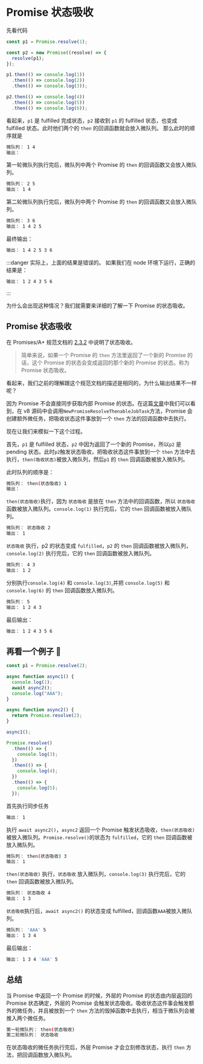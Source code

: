 # Promise 状态吸收

先看代码

```js
const p1 = Promise.resolve(1);

const p2 = new Promise((resolve) => {
  resolve(p1);
});

p1.then(() => console.log(1))
  .then(() => console.log(2))
  .then(() => console.log(3));

p2.then(() => console.log(4))
  .then(() => console.log(5))
  .then(() => console.log(6));
```

看起来，`p1` 是 fulfilled 完成状态，`p2` 接收到 `p1` 的 fulfilled 状态，也变成 fulfilled 状态。此时他们两个的 `then` 的回调函数就会放入微队列。
那么此时的顺序就是

```bash
微队列： 1 4
输出：
```

第一轮微队列执行完后，微队列中两个 Promise 的 `then` 的回调函数又会放入微队列。

```bash
微队列： 2 5
输出： 1 4
```

第二轮微队列执行完后，微队列中两个 Promise 的 `then` 的回调函数又会放入微队列。

```bash
微队列： 3 6
输出： 1 4 2 5
```

最终输出：

```bash
输出： 1 4 2 5 3 6
```

:::danger 实际上，上面的结果是错误的。
如果我们在 node 环境下运行，正确的结果是：

```bash
输出： 1 2 4 3 5 6
```

:::

为什么会出现这种情况？我们就需要来详细的了解一下 Promise 的状态吸收。

## Promise 状态吸收

在 Promises/A+ 规范文档的 [2.3.2](https://promisesaplus.com.cn/#point-49) 中说明了状态吸收。

> 简单来说，如果一个 Promise 的 `then` 方法里返回了一个新的 Promise 的话，这个 Promise 的状态会变成返回的那个新的 Promise 的状态。称为 Promise 状态吸收。

看起来，我们之前的理解跟这个规范文档的描述是相同的，为什么输出结果不一样呢？

因为 Promise 不会直接同步获取内部 Promise 的状态。在这篇[文章](https://mp.weixin.qq.com/s/HOI_PaJq38zQXV0pwW_HAQ)中我们可以看到，在 v8 源码中会调用`NewPromiseResolveThenableJobTask`方法，Promise 会创建额外微任务，把吸收状态这件事放到一个 `then` 方法的回调函数中去执行。

现在让我们来模拟一下这个过程。

首先，`p1` 是 fulfilled 状态，`p2` 中因为返回了一个新的 Promise，所以`p2` 是 pending 状态。此时`p2`触发状态吸收，把吸收状态这件事放到一个 `then` 方法中去执行，`then(吸收状态)`被放入微队列，然后`p1` 的 `then` 回调函数被放入微队列。

此时队列的顺序是：

```bash
微队列： then(状态吸收) 1
输出：
```

`then(状态吸收)`执行，因为 `状态吸收` 是放在 `then` 方法中的回调函数，所以 `状态吸收` 函数被放入微队列。`console.log(1)` 执行完后，它的 `then` 回调函数被放入微队列。

```bash
微队列： 状态吸收 2
输出： 1
```

`状态吸收` 执行，p2 的状态变成 `fulfilled`，`p2` 的 `then` 回调函数被放入微队列，`console.log(2)` 执行完后，它的 `then` 回调函数被放入微队列。

```bash
微队列： 4 3
输出： 1 2

```

分别执行`console.log(4)` 和 `console.log(3)`,并把 `console.log(5)` 和 `console.log(6)` 的 `then` 回调函数放入微队列。

```bash
微队列： 5
输出： 1 2 4 3

```

最后输出：

```bash
输出： 1 2 4 3 5 6

```

## 再看一个例子 🌰

```js
const p1 = Promise.resolve(2);

async function async1() {
  console.log(1);
  await async2();
  console.log("AAA");
}

async function async2() {
  return Promise.resolve(2);
}

async1();

Promise.resolve()
  .then(() => {
    console.log(3);
  })
  .then(() => {
    console.log(4);
  })
  .then(() => {
    console.log(5);
  });
```

首先执行同步任务

```bash
输出： 1

```

执行 `await async2()`，`async2` 返回一个 Promise 触发状态吸收，`then(状态吸收)` 被放入微队列。`Promise.resolve()`的状态为 `fulfilled`，它的 `then` 回调函数被放入微队列。

```bash
微队列： then(状态吸收) 3
输出： 1

```

`then(状态吸收)` 执行，`状态吸收` 放入微队列，`console.log(3)` 执行完后，它的 `then` 回调函数被放入微队列。

```bash
微队列： 状态吸收 4
输出： 1 3

```

`状态吸收`执行后，`await async2()` 的状态变成 fulfilled，回调函数`AAA`被放入微队列。

```bash
微队列： 'AAA' 5
输出： 1 3 4

```

最后输出：

```bash
输出： 1 3 4 'AAA' 5

```

## 总结

当 Promise 中返回一个 Promise 的时候，外层的 Promise 的状态由内层返回的 Promise 状态确定，外层的 Promise 会触发状态吸收。吸收状态这件事会触发额外的微任务，并且被放到一个 `then` 方法的毁掉函数中去执行，相当于微队列会被推入两个微任务。

```bash
第一轮微队列： then(状态吸收)
第二轮微队列： 状态吸收

```

在状态吸收的微任务执行完后，外层 Promise 才会立刻修改状态，执行 `then` 方法，把回调函数放入微队列。

